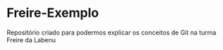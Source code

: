 # Freire-Exemplo
Repositório criado para podermos explicar os conceitos de Git na turma Freire da Labenu
